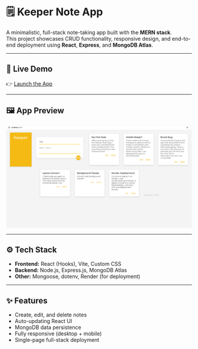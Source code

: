 # 🗒️ Keeper Note App

A minimalistic, full-stack note-taking app built with the **MERN stack**.  
This project showcases CRUD functionality, responsive design, and end-to-end deployment using **React**, **Express**, and **MongoDB Atlas**.

---

## 🚀 Live Demo

👉 [Launch the App](https://keeper-note-app.onrender.com)

---

## 🖼️ App Preview

![Keeper Note App Screenshot](./images/screenshot.png)

---

## ⚙️ Tech Stack

- **Frontend:** React (Hooks), Vite, Custom CSS
- **Backend:** Node.js, Express.js, MongoDB Atlas
- **Other:** Mongoose, dotenv, Render (for deployment)

---

## ✨ Features

- Create, edit, and delete notes
- Auto-updating React UI
- MongoDB data persistence
- Fully responsive (desktop + mobile)
- Single-page full-stack deployment
